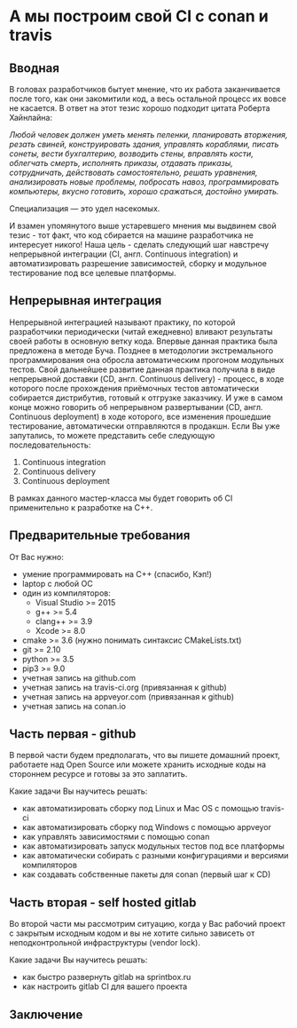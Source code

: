 # А мы построим свой CI с conan и travis

## Вводная

В головах разработчиков бытует мнение, что их работа заканчивается после того, 
как они закомитили код, а весь остальной процесс их вовсе не касается. В ответ 
на этот тезис хорошо подходит цитата Роберта Хайнлайна:

_Любой человек должен уметь менять пеленки, планировать вторжения, резать
свиней, конструировать здания, управлять кораблями, писать сонеты, вести
бухгалтерию, возводить стены, вправлять кости, облегчать смерть, исполнять 
приказы, отдавать приказы, сотрудничать, действовать самостоятельно, решать
уравнения, анализировать новые проблемы, побросать навоз, программировать 
компьютеры, вкусно готовить, хорошо сражаться, достойно умирать._

Специализация — это удел насекомых.

И взамен упомянутого выше устаревшего мнения мы выдвинем свой тезис - тот факт, что код сбирается на машине разработчика не интересует никого! Наша цель - сделать следующий шаг навстречу непрерывной интеграции (CI, англ. Continuous integration) и автоматизировать разрешение зависимостей, сборку и модульное тестирование под все целевые платформы.

## Непрерывная интеграция

Непрерывной интеграцией называют практику, по которой разработчики периодически (читай ежедневно) вливают результаты своей работы в основную ветку кода. Впервые данная практика была предложена в методе Буча. Позднее в методологии экстремального программирования она обросла автоматическим прогоном модульных тестов. Свой дальнейшее развитие данная практика получила в виде непрерывной доставки (CD, англ. Continuous delivery) - процесс, в ходе которого после прохождения приёмочных тестов автоматически собирается дистрибутив, готовый к отгрузке заказчику. И уже в самом конце можно говорить об непрерывном развертывании (CD, англ. Continuous deployment) в ходе которого, все изменения прошедшие тестирование, автоматически отправляются в продакшн. Если Вы уже запутались, то можете представить себе следующую последовательность:

1. Continuous integration
2. Continuous delivery
3. Continuous deployment

В рамках данного мастер-класса мы будет говорить об CI применительно к разработке на C++.

## Предварительные требования

От Вас нужно:

* умение программировать на C++ (спасибо, Кэп!)
* laptop c любой ОС
* один из компиляторов:
    * Visual Studio >= 2015
    * g++ >= 5.4
    * clang++ >= 3.9
    * Xcode >= 8.0
* cmake >= 3.6 (нужно понимать синтаксис CMakeLists.txt)
* git >= 2.10
* python >= 3.5
* pip3 >= 9.0
* учетная запись на github.com
* учетная запись на travis-ci.org (привязанная к github)
* учетная запись на appveyor.com (привязанная к github)
* учетная запись на conan.io

## Часть первая - github

В первой части будем предполагать, что вы пишете домашний проект, работаете над Open Source или можете хранить исходные коды на стороннем ресурсе и готовы за это заплатить.

Какие задачи Вы научитесь решать:

* как автоматизировать сборку под Linux и Mac OS с помощью travis-ci
* как автоматизировать сборку под Windows с помощью appveyor
* как управлять зависимостями с помощью conan
* как автоматизировать запуск модульных тестов под все платформы
* как автоматически собирать с разными конфигурациями и версиями компиляторов
* как создавать собственные пакеты для conan (первый шаг к CD)

## Часть вторая - self hosted gitlab

Во второй части мы рассмотрим ситуацию, когда у Вас рабочий проект с закрытым исходным кодом и вы не хотите сильно зависеть от неподконтрольной инфраструктуры (vendor lock).

Какие задачи Вы научитесь решать:

* как быстро развернуть gitlab на sprintbox.ru
* как настроить gitlab CI для вашего проекта

## Заключение
